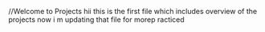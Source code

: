 //Welcome to Projects
hii this is the first file which includes overview of the projects
now i m updating that file for morep racticed
